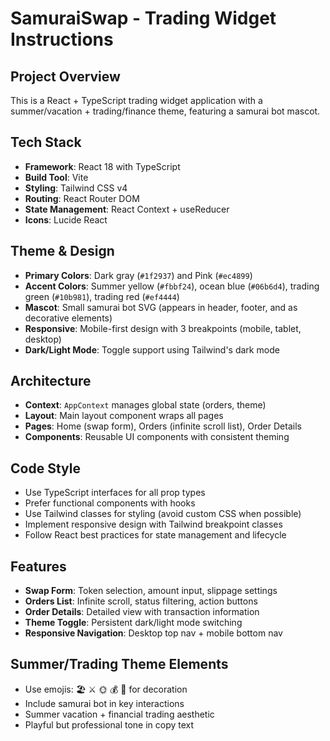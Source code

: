 <!-- Use this file to provide workspace-specific custom instructions to Copilot. For more details, visit https://code.visualstudio.com/docs/copilot/copilot-customization#_use-a-githubcopilotinstructionsmd-file -->

# SamuraiSwap - Trading Widget Instructions

## Project Overview

This is a React + TypeScript trading widget application with a summer/vacation + trading/finance theme, featuring a samurai bot mascot.

## Tech Stack

- **Framework**: React 18 with TypeScript
- **Build Tool**: Vite
- **Styling**: Tailwind CSS v4
- **Routing**: React Router DOM
- **State Management**: React Context + useReducer
- **Icons**: Lucide React

## Theme & Design

- **Primary Colors**: Dark gray (`#1f2937`) and Pink (`#ec4899`)
- **Accent Colors**: Summer yellow (`#fbbf24`), ocean blue (`#06b6d4`), trading green (`#10b981`), trading red (`#ef4444`)
- **Mascot**: Small samurai bot SVG (appears in header, footer, and as decorative elements)
- **Responsive**: Mobile-first design with 3 breakpoints (mobile, tablet, desktop)
- **Dark/Light Mode**: Toggle support using Tailwind's dark mode

## Architecture

- **Context**: `AppContext` manages global state (orders, theme)
- **Layout**: Main layout component wraps all pages
- **Pages**: Home (swap form), Orders (infinite scroll list), Order Details
- **Components**: Reusable UI components with consistent theming

## Code Style

- Use TypeScript interfaces for all prop types
- Prefer functional components with hooks
- Use Tailwind classes for styling (avoid custom CSS when possible)
- Implement responsive design with Tailwind breakpoint classes
- Follow React best practices for state management and lifecycle

## Features

- **Swap Form**: Token selection, amount input, slippage settings
- **Orders List**: Infinite scroll, status filtering, action buttons
- **Order Details**: Detailed view with transaction information
- **Theme Toggle**: Persistent dark/light mode switching
- **Responsive Navigation**: Desktop top nav + mobile bottom nav

## Summer/Trading Theme Elements

- Use emojis: 🏖️ ⚔️ 🌞 💰 🌴 for decoration
- Include samurai bot in key interactions
- Summer vacation + financial trading aesthetic
- Playful but professional tone in copy text
